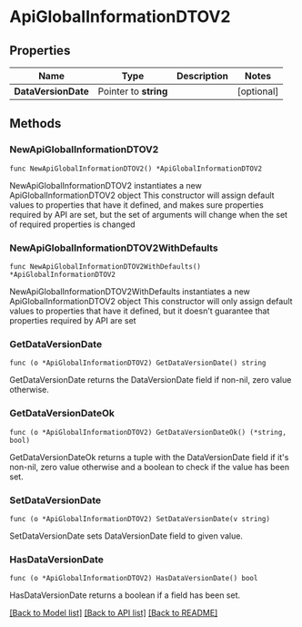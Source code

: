 # ApiGlobalInformationDTOV2

## Properties

Name | Type | Description | Notes
------------ | ------------- | ------------- | -------------
**DataVersionDate** | Pointer to **string** |  | [optional] 

## Methods

### NewApiGlobalInformationDTOV2

`func NewApiGlobalInformationDTOV2() *ApiGlobalInformationDTOV2`

NewApiGlobalInformationDTOV2 instantiates a new ApiGlobalInformationDTOV2 object
This constructor will assign default values to properties that have it defined,
and makes sure properties required by API are set, but the set of arguments
will change when the set of required properties is changed

### NewApiGlobalInformationDTOV2WithDefaults

`func NewApiGlobalInformationDTOV2WithDefaults() *ApiGlobalInformationDTOV2`

NewApiGlobalInformationDTOV2WithDefaults instantiates a new ApiGlobalInformationDTOV2 object
This constructor will only assign default values to properties that have it defined,
but it doesn't guarantee that properties required by API are set

### GetDataVersionDate

`func (o *ApiGlobalInformationDTOV2) GetDataVersionDate() string`

GetDataVersionDate returns the DataVersionDate field if non-nil, zero value otherwise.

### GetDataVersionDateOk

`func (o *ApiGlobalInformationDTOV2) GetDataVersionDateOk() (*string, bool)`

GetDataVersionDateOk returns a tuple with the DataVersionDate field if it's non-nil, zero value otherwise
and a boolean to check if the value has been set.

### SetDataVersionDate

`func (o *ApiGlobalInformationDTOV2) SetDataVersionDate(v string)`

SetDataVersionDate sets DataVersionDate field to given value.

### HasDataVersionDate

`func (o *ApiGlobalInformationDTOV2) HasDataVersionDate() bool`

HasDataVersionDate returns a boolean if a field has been set.


[[Back to Model list]](../README.md#documentation-for-models) [[Back to API list]](../README.md#documentation-for-api-endpoints) [[Back to README]](../README.md)


